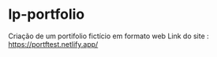 # lp-portfolio
Criação de um portifolio fictício em formato web
Link do site : https://portftest.netlify.app/

